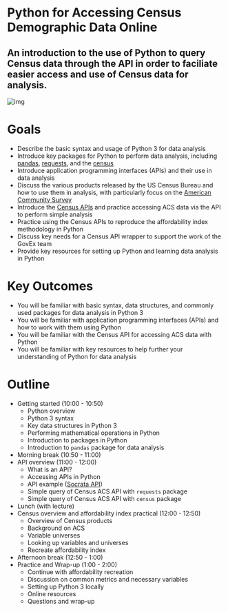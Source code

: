 # Python for Accessing Census Demographic Data Online
## An introduction to the use of Python to query Census data through the API in order to faciliate easier access and use of Census data for analysis.

![img](../images/python_outline.jpg)

# Goals
+ Describe the basic syntax and usage of Python 3 for data analysis
+ Introduce key packages for Python to perform data analysis, including [pandas](http://pandas.pydata.org/), [requests](http://docs.python-requests.org/en/master/), and the [census](https://github.com/sunlightlabs/census)
+ Introduce application programming interfaces (APIs) and their use in data analysis
+ Discuss the various products released by the US Census Bureau and how to use them in analysis, with particularly focus on the [American Community Survey](https://www.census.gov/programs-surveys/acs/) 
+ Introduce the [Census APIs](http://www.census.gov/data/developers/data-sets.html) and practice accessing ACS data via the API to perform simple analysis
+ Practice using the Census APIs to reproduce the affordability index methodology in Python
+ Discuss key needs for a Census API wrapper to support the work of the GovEx team
+ Provide key resources for setting up Python and learning data analysis in Python 

# Key Outcomes
+ You will be familiar with basic syntax, data structures, and commonly used packages for data analysis in Python 3
+ You will be familiar with application programming interfaces (APIs) and how to work with them using Python
+ You will be familiar with the Census API for accessing ACS data with Python
+ You will be familiar with key resources to help further your understanding of Python for data analysis

# Outline
+ Getting started (10:00 - 10:50)
    + Python overview
    + Python 3 syntax
    + Key data structures in Python 3
    + Performing mathematical operations in Python
    + Introduction to packages in Python
    + Introduction to `pandas` package for data analysis
+ Morning break (10:50 - 11:00)
+ API overview (11:00 - 12:00)
    + What is an API?
    + Accessing APIs in Python
    + API example ([Socrata API](https://dev.socrata.com/consumers/getting-started.html))
    + Simple query of Census ACS API with `requests` package
    + Simple query of Census ACS API with `census` package
+ Lunch (with lecture)
+ Census overview and affordability index practical (12:00 - 12:50)
    + Overview of Census products
    + Background on ACS
    + Variable universes
    + Looking up variables and universes
    + Recreate affordability index
+ Afternoon break (12:50 - 1:00)
+ Practice and Wrap-up (1:00 - 2:00)
    + Continue with affordability recreation
    + Discussion on common metrics and necessary variables
    + Setting up Python 3 locally
    + Online resources
    + Questions and wrap-up

